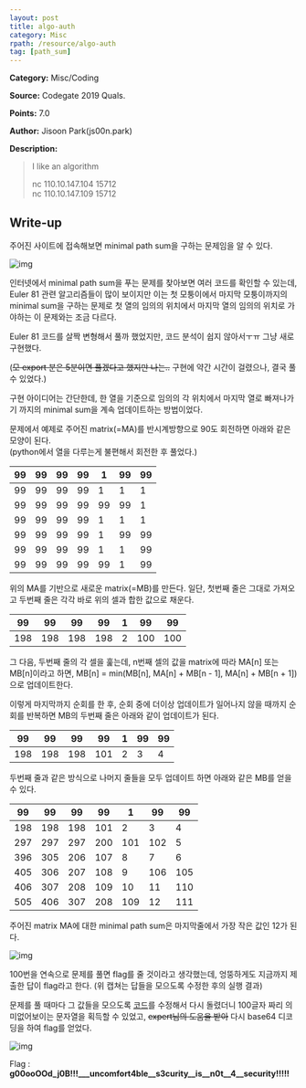 ```yaml
---
layout: post
title: algo-auth
category: Misc
rpath: /resource/algo-auth
tag: [path_sum] 
---
```


**Category:** Misc/Coding

**Source:** Codegate 2019 Quals.

**Points:** 7.0

**Author:** Jisoon Park(js00n.park)

**Description:** 

> I like an algorithm 
> 
> nc 110.10.147.104 15712  
> nc 110.10.147.109 15712

## Write-up

주어진 사이트에 접속해보면 minimal path sum을 구하는 문제임을 알 수 있다.

![img]({{page.rpath|prepend:site.baseurl}}/prob.png)

인터넷에서 minimal path sum을 푸는 문제를 찾아보면 여러 코드를 확인할 수 있는데, Euler 81 관련 알고리즘들이 많이 보이지만 이는 첫 모퉁이에서 마지막 모퉁이까지의 minimal sum을 구하는 문제로 첫 열의 임의의 위치에서 마지막 열의 임의의 위치로 가야하는 이 문제와는 조금 다르다.

Euler 81 코드를 살짝 변형해서 풀까 했었지만, 코드 분석이 쉽지 않아서ㅜㅠ 그냥 새로 구현했다.

(~~모 export 분은 5분이면 풀겠다고 했지만 나는..~~ 구현에 약간 시간이 걸렸으나, 결국 풀 수 있었다.)

구현 아이디어는 간단한데, 한 열을 기준으로 임의의 각 위치에서 마지막 열로 빠져나가기 까지의 minimal sum을 계속 업데이트하는 방법이었다.

문제에서 예제로 주어진 matrix(=MA)를 반시계방향으로 90도 회전하면 아래와 같은 모양이 된다.  
(python에서 열을 다루는게 불편해서 회전한 후 풀었다.)

|99| 99| 99| 99| 1| 99| 99|
|----|----|----|----|----|----|----|
|99| 99| 99| 99| 1| 1| 1|
|99| 99| 99| 99| 99| 99| 1|
|99| 99| 99| 99| 1| 1| 1|
|99| 99| 99| 99| 1| 99| 99|
|99| 99| 99| 99| 1| 1| 99|
|99| 99| 99| 99| 99| 1| 99|

위의 MA를 기반으로 새로운 matrix(=MB)를 만든다. 일단, 첫번째 줄은 그대로 가져오고 두번째 줄은 각각 바로 위의 셀과 합한 값으로 채운다.

| 99 | 99 | 99  | 99 |  1 | 99 | 99 |
|----|----|----|----|----|----|----|
| 198| 198| 198| 198|  2 | 100| 100|

그 다음, 두번째 줄의 각 셀을 훑는데, n번째 셀의 값을 matrix에 따라 MA[n] 또는 MB[n]이라고 하면, MB[n] = min(MB[n], MA[n] + MB[n - 1], MA[n] + MB[n + 1])으로 업데이트한다.

이렇게 마지막까지 순회를 한 후, 순회 중에 더이상 업데이트가 일어나지 않을 때까지 순회를 반복하면 MB의 두번째 줄은 아래와 같이 업데이트가 된다.

|99| 99| 99| 99| 1| 99| 99|
|----|----|----|----|----|----|----|
|198| 198| 198| 101| 2| 3| 4|

두번째 줄과 같은 방식으로 나머지 줄들을 모두 업데이트 하면 아래와 같은 MB를 얻을 수 있다.

|99| 99| 99| 99| 1| 99| 99|
|----|----|----|----|----|----|----|
|198| 198| 198| 101| 2| 3| 4|
|297| 297| 297| 200| 101| 102| 5|
|396| 305| 206| 107| 8| 7| 6|
|405| 306| 207| 108| 9| 106| 105|
|406| 307| 208| 109| 10| 11| 110|
|505| 406| 307| 208| 109| 12| 111|

주어진 matrix MA에 대한 minimal path sum은 마지막줄에서 가장 작은 값인 12가 된다.

![img]({{page.rpath|prepend:site.baseurl}}/run.png)

100번을 연속으로 문제를 풀면 flag를 줄 것이라고 생각했는데, 엉뚱하게도 지금까지 제출한 답이 flag라고 한다. (위 캡쳐는 답들을 모으도록 수정한 후의 실행 결과)

문제를 풀 때마다 그 값들을 모으도록 [코드]({{site.github.master}}{{page.rpath}}/ex.py)를 수정해서 다시 돌렸더니 100글자 짜리 의미없어보이는 문자열을 획득할 수 있었고, ~~expert님의 도움을 받아~~ 다시 base64 디코딩을 하여 flag를 얻었다.

![img]({{page.rpath|prepend:site.baseurl}}/flag.png)

Flag : **g00ooOOd_j0B!!!___uncomfort4ble__s3curity__is__n0t__4__security!!!!!**
